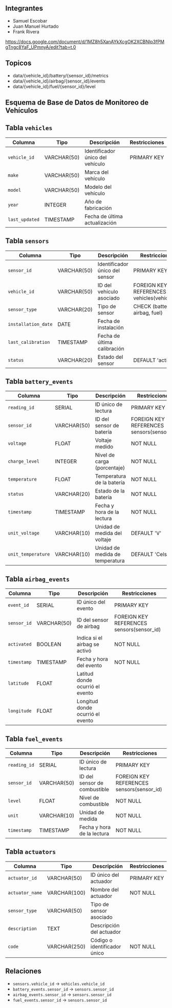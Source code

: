 ## Integrantes
- Samuel Escobar 
- Juan Manuel Hurtado
- Frank Rivera

https://docs.google.com/document/d/1MZ8h5XanAYkXcgOK2XCBNIp3fPMgTngc8YaF_UPmnyA/edit?tab=t.0

## Topicos

 - data/{vehicle_id}/battery/{sensor_id}/metrics
 - data/{vehicle_id}/airbag/{sensor_id}/events
 - data/{vehicle_id}/fuel/{sensor_id}/level

## Esquema de Base de Datos de Monitoreo de Vehículos
## Tabla `vehicles`
| Columna        | Tipo       | Descripción                     | Restricciones               |
|----------------|------------|---------------------------------|-----------------------------|
| `vehicle_id`   | VARCHAR(50)| Identificador único del vehículo | PRIMARY KEY                 |
| `make`         | VARCHAR(50)| Marca del vehículo              |                             |
| `model`        | VARCHAR(50)| Modelo del vehículo             |                             |
| `year`         | INTEGER    | Año de fabricación              |                             |
| `last_updated` | TIMESTAMP  | Fecha de última actualización   |                             |

## Tabla `sensors`
| Columna             | Tipo        | Descripción                    | Restricciones                               |
| ------------------- | ----------- | ------------------------------ | ------------------------------------------- |
| `sensor_id`         | VARCHAR(50) | Identificador único del sensor | PRIMARY KEY                                 |
| `vehicle_id`        | VARCHAR(50) | ID del vehículo asociado       | FOREIGN KEY REFERENCES vehicles(vehicle_id) |
| `sensor_type`       | VARCHAR(20) | Tipo de sensor                 | CHECK (battery, airbag, fuel)               |
| `installation_date` | DATE        | Fecha de instalación           |                                             |
| `last_calibration`  | TIMESTAMP   | Fecha de última calibración    |                                             |
| `status`            | VARCHAR(20) | Estado del sensor              | DEFAULT 'active'                            |

## Tabla `battery_events`
| Columna           | Tipo        | Descripción                          | Restricciones                              |
|-------------------|-------------|--------------------------------------|--------------------------------------------|
| `reading_id`      | SERIAL      | ID único de lectura                 | PRIMARY KEY                                |
| `sensor_id`       | VARCHAR(50) | ID del sensor de batería            | FOREIGN KEY REFERENCES sensors(sensor_id)  |
| `voltage`         | FLOAT       | Voltaje medido                      | NOT NULL                                   |
| `charge_level`    | INTEGER     | Nivel de carga (porcentaje)         | NOT NULL                                   |
| `temperature`     | FLOAT       | Temperatura de la batería           | NOT NULL                                   |
| `status`          | VARCHAR(20) | Estado de la batería                | NOT NULL                                   |
| `timestamp`       | TIMESTAMP   | Fecha y hora de la lectura          | NOT NULL                                   |
| `unit_voltage`    | VARCHAR(10) | Unidad de medida del voltaje        | DEFAULT 'V'                                |
| `unit_temperature`| VARCHAR(10) | Unidad de medida de temperatura     | DEFAULT 'Celsius'                          |

## Tabla `airbag_events`
| Columna     | Tipo        | Descripción                      | Restricciones                             |
| ----------- | ----------- | -------------------------------- | ----------------------------------------- |
| `event_id`  | SERIAL      | ID único del evento              | PRIMARY KEY                               |
| `sensor_id` | VARCHAR(50) | ID del sensor de airbag          | FOREIGN KEY REFERENCES sensors(sensor_id) |
| `activated` | BOOLEAN     | Indica si el airbag se activó    | NOT NULL                                  |
| `timestamp` | TIMESTAMP   | Fecha y hora del evento          | NOT NULL                                  |
| `latitude`  | FLOAT       | Latitud donde ocurrió el evento  |                                           |
| `longitude` | FLOAT       | Longitud donde ocurrió el evento |                                           |

## Tabla `fuel_events`
| Columna       | Tipo        | Descripción                          | Restricciones                              |
|---------------|-------------|--------------------------------------|--------------------------------------------|
| `reading_id`  | SERIAL      | ID único de lectura                 | PRIMARY KEY                                |
| `sensor_id`   | VARCHAR(50) | ID del sensor de combustible        | FOREIGN KEY REFERENCES sensors(sensor_id)  |
| `level`       | FLOAT       | Nivel de combustible                | NOT NULL                                   |
| `unit`        | VARCHAR(10) | Unidad de medida                    | NOT NULL                                   |
| `timestamp`   | TIMESTAMP   | Fecha y hora de la lectura          | NOT NULL                                   |

## Tabla `actuators`
| Columna          | Tipo        | Descripción                          | Restricciones               |
|------------------|-------------|--------------------------------------|-----------------------------|
| `actuator_id`    | VARCHAR(50) | ID único del actuador               | PRIMARY KEY                 |
| `actuator_name`  | VARCHAR(100)| Nombre del actuador                 | NOT NULL                    |
| `sensor_type`    | VARCHAR(50) | Tipo de sensor asociado             |                             |
| `description`    | TEXT        | Descripción del actuador            |                             |
| `code`           | VARCHAR(250)| Código o identificador único        | NOT NULL                    |

## Relaciones
- `sensors.vehicle_id` → `vehicles.vehicle_id`
- `battery_events.sensor_id` → `sensors.sensor_id`
- `airbag_events.sensor_id` → `sensors.sensor_id`
- `fuel_events.sensor_id` → `sensors.sensor_id`
